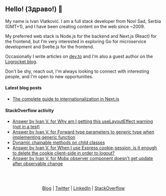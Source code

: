 ## Hello! (Здраво!) 👋

My name is Ivan Vlatković. I am a full stack developer from Novi Sad, Serbia (GMT+1), and I have been creating content on the web since ~2009.

My preferred web stack is Node.js for the backend and Next.js (React) for the frontend, but I'm very interested in exploring Go for microservice development and Svelte.js for the frontend.

Occasionally I write articles on [dev.to](https://dev.to/ivandotv) and I'm also a guest author on the [Logrocket blog](https://blog.logrocket.com/author/ivanvlatkovic/).

Don't be shy, reach out, I'm always looking to connect with interesting people, and I'm open to new opportunities.

#### Latest blog posts
<!-- Blog Posts:START -->
- [The complete guide to internationalization in Next.js](https://blog.logrocket.com/complete-guide-internationalization-nextjs/)
<!-- Blog Posts:END -->

#### StackOverflow activity
<!-- STACKOVERFLOW:START -->
- [Answer by Ivan V. for Why am I getting this useLayoutEffect warning &lpar;not in a test&rpar;](https://stackoverflow.com/questions/71718731/why-am-i-getting-this-uselayouteffect-warning-not-in-a-test/71719889#71719889)
- [Answer by Ivan V. for Forward type parameters to generic type when implementing generic function](https://stackoverflow.com/questions/71719496/forward-type-parameters-to-generic-type-when-implementing-generic-function/71719763#71719763)
- [Dynamic chainable methods on child classes](https://stackoverflow.com/questions/71623931/dynamic-chainable-methods-on-child-classes)
- [Answer by Ivan V. for When I use Express cookie-session, is it enough to delete the cookie client-side in order to logout?](https://stackoverflow.com/questions/71554700/when-i-use-express-cookie-session-is-it-enough-to-delete-the-cookie-client-side/71556068#71556068)
- [Answer by Ivan V. for Mobx observer component doesn&#39;t get update after observable change](https://stackoverflow.com/questions/71504321/mobx-observer-component-doesnt-get-update-after-observable-change/71514145#71514145)
<!-- STACKOVERFLOW:END -->

<br/>
<br/>
<p align="center" valign="center">
<a href="https://dev.to/ivandotv">Blog</a> |
<a href="https://twitter.com/iki_xx">Twitter</a> |
<a href="https://www.linkedin.com/in/ivandotv/">LinkedIn</a> |
<a href="https://stackoverflow.com/users/1489487/ivan-v">StackOverflow</a></p>
